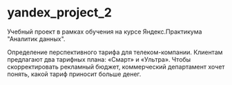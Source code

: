 # yandex_project_2
Учебный проект в рамках обучения на курсе Яндекс.Практикума "Аналитик данных".

Определение перспективного тарифа для телеком-компании.
Клиентам предлагают два тарифных плана: «Смарт» и «Ультра». Чтобы скорректировать рекламный бюджет, коммерческий департамент хочет понять, какой тариф приносит больше денег.
